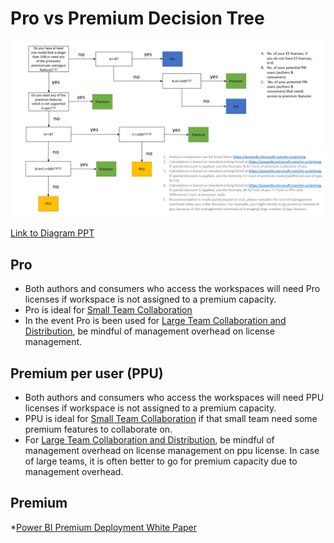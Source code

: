 # Pro vs Premium Decision Tree


![decisiontree.png](images/DecisionTree.PNG)

[Link to Diagram PPT](https://github.com/lipinght/pbideployment/blob/main/ProvsPremium/images/ProvsPremiumDecisionTree.pptx)


## Pro

* Both authors and consumers who access the workspaces will need Pro licenses if workspace is not assigned to a premium capacity.
* Pro is ideal for [Small Team Collaboration](https://github.com/lipinght/pbideployment/blob/main/DeploymentPatterns/DeploymentPatterns.md#small-team-collaboration)
* In the event Pro is been used for [Large Team Collaboration and Distribution](https://github.com/lipinght/pbideployment/blob/main/DeploymentPatterns/DeploymentPatterns.md#large-team-collaboration-and-distribution), be mindful of management overhead on license management. 

## Premium per user (PPU)

* Both authors and consumers who access the workspaces will need PPU licenses if workspace is not assigned to a premium capacity.
* PPU is ideal for [Small Team Collaboration](https://github.com/lipinght/pbideployment/blob/main/DeploymentPatterns/DeploymentPatterns.md#small-team-collaboration) if that small team need some premium features to collaborate on.
* For [Large Team Collaboration and Distribution](https://github.com/lipinght/pbideployment/blob/main/DeploymentPatterns/DeploymentPatterns.md#large-team-collaboration-and-distribution), be mindful of management overhead on license management on ppu license. In case of large teams, it is often better to go for premium capacity due to management overhead.

## Premium                                                                                                                                      

*[Power BI Premium Deployment White Paper](https://docs.microsoft.com/en-us/power-bi/guidance/whitepaper-powerbi-premium-deployment)